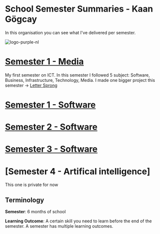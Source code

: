 # School Semester Summaries - Kaan Gögcay
In this organisation you can see what I've delivered per semester.

![logo-purple-nl](https://user-images.githubusercontent.com/74303221/201209216-d3bfa414-19ac-4c79-80c1-fa27c0a975cf.png)

# [Semester 1 - Media](https://github.com/School-Semester-Summaries/media-semester-1)
My first semester on ICT. In this semester I followed 5 subject: Software, Business, Infrastructure, Technology, Media. I made one bigger project this semester -> [Letter Sprong](https://github.com/School-Semester-Summaries/media-semester-1/tree/master/Media)

# [Semester 1 - Software](https://github.com/School-Semester-Summaries/software-semester-1)

# [Semester 2 - Software](https://github.com/School-Semester-Summaries/software-semester-2)

# [Semester 3 - Software](https://github.com/School-Semester-Summaries/software-semester-3)

# [Semester 4 - Artifical intelligence]
This one is private for now

## Terminology

**Semester**: 6 months of school

**Learning Outcome**: A certain skill you need to learn before the end of the semester. A semester has multiple learning outcomes.
